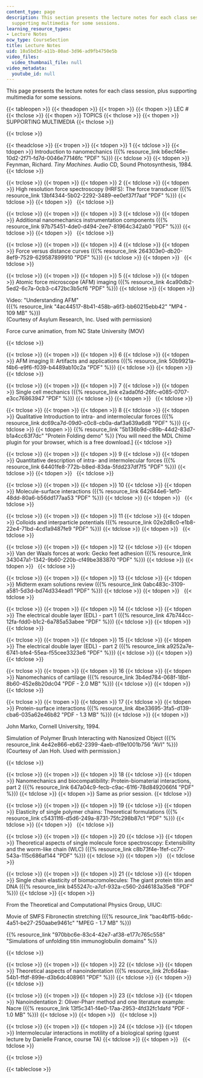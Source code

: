 ```yaml
---
content_type: page
description: This section presents the lecture notes for each class session, plus
  supporting multimedia for some sessions.
learning_resource_types:
- Lecture Notes
ocw_type: CourseSection
title: Lecture Notes
uid: 10a5bd3d-a11b-80ad-3d96-ad9fb4750e5b
video_files:
  video_thumbnail_file: null
video_metadata:
  youtube_id: null
---
```


This page presents the lecture notes for each class session, plus supporting multimedia for some sessions.

{{< tableopen >}}
{{< theadopen >}}
{{< tropen >}}
{{< thopen >}}
LEC #
{{< thclose >}}
{{< thopen >}}
TOPICS
{{< thclose >}}
{{< thopen >}}
SUPPORTING MULTIMEDIA
{{< thclose >}}

{{< trclose >}}

{{< theadclose >}}
{{< tropen >}}
{{< tdopen >}}
1
{{< tdclose >}}
{{< tdopen >}}
Introduction to nanomechanics ({{% resource_link b6ecf46e-10d2-2f71-fd7d-0046e77146fc "PDF" %}})
{{< tdclose >}}
{{< tdopen >}}
Feynman, Richard. _Tiny Machines_. Audio CD, Sound Photosynthesis, 1984.
{{< tdclose >}}

{{< trclose >}}
{{< tropen >}}
{{< tdopen >}}
2
{{< tdclose >}}
{{< tdopen >}}
High resolution force spectroscopy (HRFS): The force transducer ({{% resource_link 13bf4344-5b02-2292-3489-ee0ef37f7aaf "PDF" %}})
{{< tdclose >}}
{{< tdopen >}}
 
{{< tdclose >}}

{{< trclose >}}
{{< tropen >}}
{{< tdopen >}}
3
{{< tdclose >}}
{{< tdopen >}}
Additional nanomechanics instrumentation components ({{% resource_link 97b75451-4de0-d494-2ee7-81964c342ab0 "PDF" %}})
{{< tdclose >}}
{{< tdopen >}}
 
{{< tdclose >}}

{{< trclose >}}
{{< tropen >}}
{{< tdopen >}}
4
{{< tdclose >}}
{{< tdopen >}}
Force versus distance curves ({{% resource_link 264303e0-db20-8ef9-7529-629587899910 "PDF" %}})
{{< tdclose >}}
{{< tdopen >}}
 
{{< tdclose >}}

{{< trclose >}}
{{< tropen >}}
{{< tdopen >}}
5
{{< tdclose >}}
{{< tdopen >}}
Atomic force microscope (AFM) imaging ({{% resource_link 4ca90db2-5ed2-6c7a-0cb3-c472bc3b5cf6 "PDF" %}})
{{< tdclose >}}
{{< tdopen >}}


Video: "Understanding AFM"  
({{% resource_link "4ac44517-8b41-458b-a6f3-bb60215ebb42" "MP4 - 109 MB" %}})  
(Courtesy of Asylum Research, Inc. Used with permission)

Force curve animation, from NC State University (MOV)


{{< tdclose >}}

{{< trclose >}}
{{< tropen >}}
{{< tdopen >}}
6
{{< tdclose >}}
{{< tdopen >}}
AFM imaging II: Artifacts and applications ({{% resource_link 50b9921a-f4b6-e9f6-f039-b4489ab10c2a "PDF" %}})
{{< tdclose >}}
{{< tdopen >}}
 
{{< tdclose >}}

{{< trclose >}}
{{< tropen >}}
{{< tdopen >}}
7
{{< tdclose >}}
{{< tdopen >}}
Single cell mechanics ({{% resource_link e2ada0fd-26fc-e085-0707-e3cc76863947 "PDF" %}})
{{< tdclose >}}
{{< tdopen >}}
 
{{< tdclose >}}

{{< trclose >}}
{{< tropen >}}
{{< tdopen >}}
8
{{< tdclose >}}
{{< tdopen >}}
Qualitative Introduction to intra- and intermolecular forces ({{% resource_link dc69ca7d-09d0-c0c8-cb0a-daf3a639a6d8 "PDF" %}})
{{< tdclose >}}
{{< tdopen >}}
{{% resource_link "5b136b9d-c89b-44d2-83d7-b1a4cc63f7dc" "Protein Folding demo" %}} \[You will need the MDL Chime plugin for your browser, which is a free download.\]
{{< tdclose >}}

{{< trclose >}}
{{< tropen >}}
{{< tdopen >}}
9
{{< tdclose >}}
{{< tdopen >}}
Quantitative description of intra- and intermolecular forces ({{% resource_link 64401fe8-772b-b8ed-83da-5fdd237df7f5 "PDF" %}})
{{< tdclose >}}
{{< tdopen >}}
 
{{< tdclose >}}

{{< trclose >}}
{{< tropen >}}
{{< tdopen >}}
10
{{< tdclose >}}
{{< tdopen >}}
Molecule-surface interactions ({{% resource_link 642644e6-1ef0-48dd-80a6-b56dd177aa53 "PDF" %}})
{{< tdclose >}}
{{< tdopen >}}
 
{{< tdclose >}}

{{< trclose >}}
{{< tropen >}}
{{< tdopen >}}
11
{{< tdclose >}}
{{< tdopen >}}
Colloids and interparticle potentials ({{% resource_link 02e2d8c0-e1b8-22e4-71bd-4cd1a9487fe9 "PDF" %}})
{{< tdclose >}}
{{< tdopen >}}
 
{{< tdclose >}}

{{< trclose >}}
{{< tropen >}}
{{< tdopen >}}
12
{{< tdclose >}}
{{< tdopen >}}
Van der Waals forces at work: Gecko feet adhesion ({{% resource_link 343047a1-1342-9b60-220b-cf49be383870 "PDF" %}})
{{< tdclose >}}
{{< tdopen >}}
 
{{< tdclose >}}

{{< trclose >}}
{{< tropen >}}
{{< tdopen >}}
13
{{< tdclose >}}
{{< tdopen >}}
Midterm exam solutions review ({{% resource_link 0abc483c-3109-a581-5d3d-bd74d334ead1 "PDF" %}})
{{< tdclose >}}
{{< tdopen >}}
 
{{< tdclose >}}

{{< trclose >}}
{{< tropen >}}
{{< tdopen >}}
14
{{< tdclose >}}
{{< tdopen >}}
The electrical double layer (EDL) - part 1 ({{% resource_link 47b744cc-12fa-fdd0-b1c2-6a785a53abee "PDF" %}})
{{< tdclose >}}
{{< tdopen >}}
 
{{< tdclose >}}

{{< trclose >}}
{{< tropen >}}
{{< tdopen >}}
15
{{< tdclose >}}
{{< tdopen >}}
The electrical double layer (EDL) - part 2 ({{% resource_link a9252a7e-6741-bfe4-55ea-f55cee3323e6 "PDF" %}})
{{< tdclose >}}
{{< tdopen >}}
 
{{< tdclose >}}

{{< trclose >}}
{{< tropen >}}
{{< tdopen >}}
16
{{< tdclose >}}
{{< tdopen >}}
Nanomechanics of cartilage ({{% resource_link 3b4ed784-068f-18bf-8b60-452e8b20dc04 "PDF - 2.0 MB" %}})
{{< tdclose >}}
{{< tdopen >}}
 
{{< tdclose >}}

{{< trclose >}}
{{< tropen >}}
{{< tdopen >}}
17
{{< tdclose >}}
{{< tdopen >}}
Protein-surface interactions ({{% resource_link 4be33695-3fa5-d139-cba6-035a62e46b82 "PDF - 1.3 MB" %}})
{{< tdclose >}}
{{< tdopen >}}


John Marko, Cornell University, 1994.

Simulation of Polymer Brush Interacting with Nanosized Object ({{% resource_link 4e42e866-eb62-2399-4aeb-d19e1001b756 "AVI" %}}) (Courtesy of Jan Hoh. Used with permission.)


{{< tdclose >}}

{{< trclose >}}
{{< tropen >}}
{{< tdopen >}}
18
{{< tdclose >}}
{{< tdopen >}}
Nanomechanics and biocompatibility: Protein-biomaterial interactions, part 2 ({{% resource_link 647a04c9-fecb-c9ac-61f6-78d8492066f4 "PDF" %}})
{{< tdclose >}}
{{< tdopen >}}
Same as prior session.
{{< tdclose >}}

{{< trclose >}}
{{< tropen >}}
{{< tdopen >}}
19
{{< tdclose >}}
{{< tdopen >}}
Elasticity of single polymer chains: Theoretical formulations ({{% resource_link c54311f6-d5d6-249a-8731-75fc298b87c1 "PDF" %}})
{{< tdclose >}}
{{< tdopen >}}
 
{{< tdclose >}}

{{< trclose >}}
{{< tropen >}}
{{< tdopen >}}
20
{{< tdclose >}}
{{< tdopen >}}
Theoretical aspects of single molecule force spectroscopy: Extensibility and the worm-like chain (WLC) ({{% resource_link c8b73f4e-1fef-cc77-543a-115c686af144 "PDF" %}})
{{< tdclose >}}
{{< tdopen >}}
 
{{< tdclose >}}

{{< trclose >}}
{{< tropen >}}
{{< tdopen >}}
21
{{< tdclose >}}
{{< tdopen >}}
Single chain elasticity of biomacromolecules: The giant protein titin and DNA ({{% resource_link b455247c-a7cf-932a-c560-2d46183a35e8 "PDF" %}})
{{< tdclose >}}
{{< tdopen >}}


From the Theoretical and Computational Physics Group, UIUC:

Movie of SMFS Fibronectin stretching ({{% resource_link "bac4bf15-b6dc-4a51-be27-250aabe9461c" "MPEG - 1.7 MB" %}})

{{% resource_link "970bbc6e-83c4-42e7-af38-e177c765c558" "Simulations of unfolding titin immunoglobulin domains" %}}


{{< tdclose >}}

{{< trclose >}}
{{< tropen >}}
{{< tdopen >}}
22
{{< tdclose >}}
{{< tdopen >}}
Theoretical aspects of nanoindentation ({{% resource_link 2fc6d4aa-54b1-ffdf-899e-d3b6dc408961 "PDF" %}})
{{< tdclose >}}
{{< tdopen >}}
 
{{< tdclose >}}

{{< trclose >}}
{{< tropen >}}
{{< tdopen >}}
23
{{< tdclose >}}
{{< tdopen >}}
Nanoindentation 2: Oliver-Pharr method and one literature example: Nacre ({{% resource_link 13f5c341-f4e0-17aa-2953-4fd32fc1dafd "PDF - 1.0 MB" %}})
{{< tdclose >}}
{{< tdopen >}}
 
{{< tdclose >}}

{{< trclose >}}
{{< tropen >}}
{{< tdopen >}}
24
{{< tdclose >}}
{{< tdopen >}}
Intermolecular interactions in motility of a biological spring (guest lecture by Danielle France, course TA)
{{< tdclose >}}
{{< tdopen >}}
 
{{< tdclose >}}

{{< trclose >}}

{{< tableclose >}}